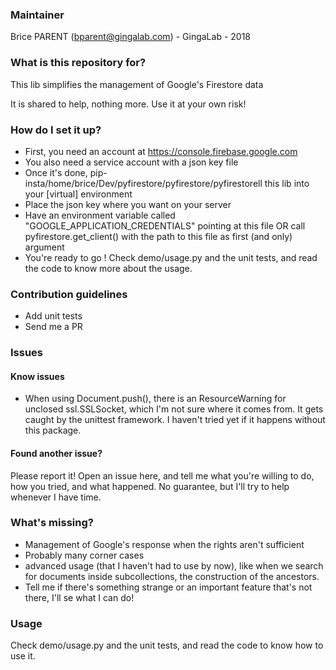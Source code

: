 ### Maintainer ###

Brice PARENT (bparent@gingalab.com) - GingaLab - 2018

### What is this repository for? ###

This lib simplifies the management of Google's Firestore data

It is shared to help, nothing more. Use it at your own risk!

### How do I set it up? ###

* First, you need an account at https://console.firebase.google.com
* You also need a service account with a json key file
* Once it's done, pip-insta/home/brice/Dev/pyfirestore/pyfirestore/pyfirestorell this lib into your [virtual] environment
* Place the json key where you want on your server
* Have an environment variable called "GOOGLE_APPLICATION_CREDENTIALS" pointing at this file OR call pyfirestore.get_client() with the path to this file as first (and only) argument
* You're ready to go ! Check demo/usage.py and the unit tests, and read the code to know more about the usage.

### Contribution guidelines ###

* Add unit tests
* Send me a PR

### Issues ###

#### Know issues ####

* When using Document.push(), there is an ResourceWarning for unclosed ssl.SSLSocket, which I'm not sure
where it comes from. It gets caught by the unittest framework. I haven't tried yet if it happens without
this package.

#### Found another issue? ####

Please report it! Open an issue here, and tell me what you're willing to do, how you tried, and what 
happened. No guarantee, but I'll try to help whenever I have time.

### What's missing? ###

* Management of Google's response when the rights aren't sufficient
* Probably many corner cases
* advanced usage (that I haven't had to use by now), like when we search for documents inside subcollections, 
the construction of the ancestors.
* Tell me if there's something strange or an important feature that's not there, I'll se what I can do!

### Usage ###

Check demo/usage.py and the unit tests, and read the code to know how to use it.
